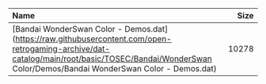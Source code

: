 |Name|Size|
|:---|---:|
|[Bandai WonderSwan Color - Demos.dat](https://raw.githubusercontent.com/open-retrogaming-archive/dat-catalog/main/root/basic/TOSEC/Bandai/WonderSwan Color/Demos/Bandai WonderSwan Color - Demos.dat)|10278|
